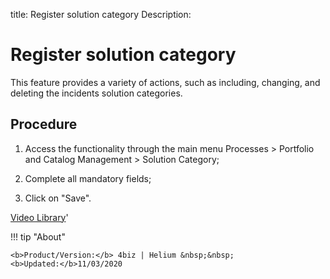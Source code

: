 title: Register solution category
Description: 
# Register solution category

This feature provides a variety of actions, such as including, changing, and deleting the incidents solution categories.

Procedure
--------------

1.  Access the functionality through the main menu Processes \> Portfolio and
    Catalog Management \> Solution Category;

2.  Complete all mandatory fields;

3.  Click on "Save".

<i class='fa fa-youtube-play  fa-2x' style='color:#97ce17;vertical-align: middle;'> </i> [Video Library](https://www.youtube.com/playlist?list=PLB5qK2uzf2RPsG8HdkE7qEHB39yEI_T8y)'

!!! tip "About"

    <b>Product/Version:</b> 4biz | Helium &nbsp;&nbsp;
    <b>Updated:</b>11/03/2020

